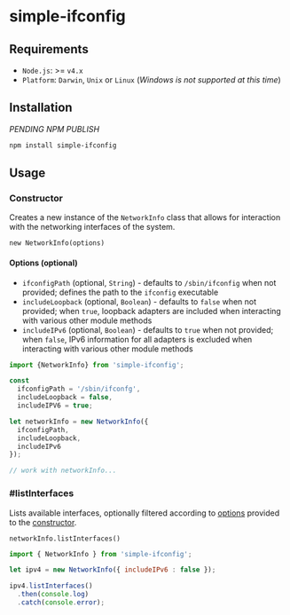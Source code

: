 # simple-ifconfig

## Requirements

* `Node.js`: >= `v4.x`
* `Platform`: `Darwin`, `Unix` or `Linux` (_Windows is not supported at this time_)

## Installation

_PENDING NPM PUBLISH_

```bash
npm install simple-ifconfig
```

## Usage

### Constructor

Creates a new instance of the `NetworkInfo` class that allows for interaction with the networking interfaces of the system.

`new NetworkInfo(options)`

#### Options (optional)

* `ifconfigPath` (optional, `String`) - defaults to `/sbin/ifconfig` when not provided; defines the path to the `ifconfig` executable
* `includeLoopback` (optional, `Boolean`) - defaults to `false` when not provided; when `true`, loopback adapters are included when interacting with various other module methods
* `includeIPv6` (optional, `Boolean`) - defaults to `true` when not provided; when `false`, IPv6 information for all adapters is excluded when interacting with various other module methods

```javascript
import {NetworkInfo} from 'simple-ifconfig';

const
  ifconfigPath = '/sbin/ifconfg',
  includeLoopback = false,
  includeIPV6 = true;

let networkInfo = new NetworkInfo({
  ifconfigPath,
  includeLoopback,
  includeIPv6
});

// work with networkInfo...
```

### #listInterfaces

Lists available interfaces, optionally filtered according to [options](#options-optional) provided to the [constructor](#constructor).

`networkInfo.listInterfaces()`

```javascript
import { NetworkInfo } from 'simple-ifconfig';

let ipv4 = new NetworkInfo({ includeIPv6 : false });

ipv4.listInterfaces()
  .then(console.log)
  .catch(console.error);
```
